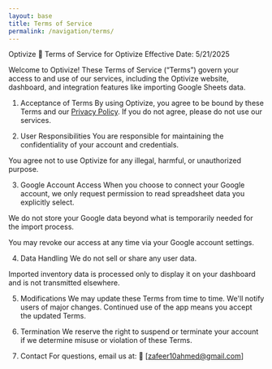 ```yaml
---
layout: base
title: Terms of Service
permalink: /navigation/terms/
---
```




Optivize
📜 Terms of Service for Optivize
Effective Date: 5/21/2025

Welcome to Optivize! These Terms of Service (“Terms”) govern your access to and use of our services, including the Optivize website, dashboard, and integration features like importing Google Sheets data.

1. Acceptance of Terms
By using Optivize, you agree to be bound by these Terms and our [Privacy Policy](https://zafeera123.github.io/optivize_frontend/navigation/privacy/). If you do not agree, please do not use our services.

2. User Responsibilities
You are responsible for maintaining the confidentiality of your account and credentials.

You agree not to use Optivize for any illegal, harmful, or unauthorized purpose.

3. Google Account Access
When you choose to connect your Google account, we only request permission to read spreadsheet data you explicitly select.

We do not store your Google data beyond what is temporarily needed for the import process.

You may revoke our access at any time via your Google account settings.

4. Data Handling
We do not sell or share any user data.

Imported inventory data is processed only to display it on your dashboard and is not transmitted elsewhere.

5. Modifications
We may update these Terms from time to time. We'll notify users of major changes. Continued use of the app means you accept the updated Terms.

6. Termination
We reserve the right to suspend or terminate your account if we determine misuse or violation of these Terms.

7. Contact
For questions, email us at:
📧 [zafeer10ahmed@gmail.com]

